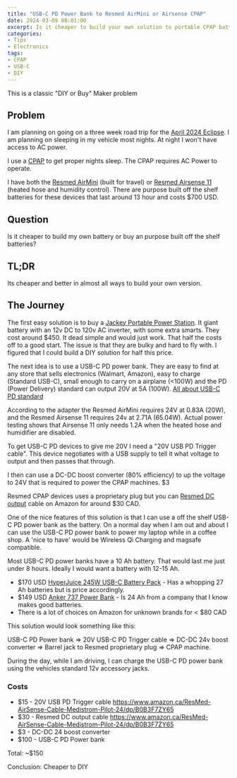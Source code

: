 ```yaml
---
title: "USB-C PD Power Bank to Resmed AirMini or Airsense CPAP"
date: 2024-03-09 00:01:00
excerpt: Is it cheaper to build your own solution to portable CPAP battery, or buy something off the shelf?
categories:
- Tips
- Electronics
tags:
- CPAP
- USB-C
- DIY
---
```


This is a classic "DIY or Buy" Maker problem

## Problem

I am planning on going on a three week road trip for the [April 2024 Eclipse](https://www.timeanddate.com/eclipse/map/2024-april-8). I am planning on sleeping in my vehicle most nights. At night I won't have access to AC power.

I use a [CPAP](https://en.wikipedia.org/wiki/Continuous_positive_airway_pressure) to get proper nights sleep. The CPAP requires AC Power to operate.

I have both the [Resmed AirMini](https://www.resmed.com/en-us/sleep-apnea/cpap-parts-support/sleep-apnea-full-products-list/cpap-machines/airmini-portable-cpap/) (built for travel) or [Resmed Airsense 11](https://www.resmed.com/en-us/sleep-apnea/cpap-parts-support/sleep-apnea-full-products-list/cpap-machines/airsense-11/) (heated hose and humidity control). There are purpose built off the shelf batteries for these devices that last around 13 hour and costs $700 USD.

## Question

Is it cheaper to build my own battery or buy an purpose built off the shelf batteries?

## TL;DR

Its cheaper and better in almost all ways to build your own version.

## The Journey

The first easy solution is to buy a [Jackey Portable Power Station](https://ca.jackery.com/). It giant battery with an 12v DC to 120v AC inverter, with some extra smarts. They cost around $450. It dead simple and would just work. That half the costs off to a good start. The issue is that they are bulky and hard to fly with. I figured that I could build a DIY solution for half this price.

The next idea is to use a USB-C PD power bank. They are easy to find at any store that sells electronics (Walmart, Amazon), easy to charge (Standard USB-C), small enough to carry on a airplane (<100W) and the PD (Power Delivery) standard can output 20V at 5A (100W). [All about USB-C PD standard](https://hackaday.com/2023/01/09/all-about-usb-c-power-delivery/)

According to the adapter the Resmed AirMini requires 24V at 0.83A (20W), and the Resmed Airsense 11 requires 24v at 2.71A (65.04W). Actual power testing shows that Airsense 11 only needs 1.2A when the heated hose and humidifier are disabled.

To get USB-C PD devices to give me 20V I need a "20V USB PD Trigger cable". This device negotiates with a USB supply to tell it what voltage to output and then passes that through.

I then can use a DC-DC boost converter (80% efficiency) to up the voltage to 24V that is required to power the CPAP machines. $3

Resmed CPAP devices uses a proprietary plug but you can [Resmed DC output](https://www.amazon.ca/ResMed-AirSense-Cable-Medistrom-Pilot-24/dp/B0B3F7ZY65) cable on Amazon for around $30 CAD.

One of the nice features of this solution is that I can use a off the shelf USB-C PD power bank as the battery. On a normal day when I am out and about I can use the USB-C PD power bank to power my laptop while in a coffee shop. A 'nice to have' would be Wireless Qi Charging and magsafe compatible.

Most USB-C PD power banks have a 10 Ah battery. That would last me just under 8 hours. Ideally I would want a battery with 12-15 Ah.

- $170 USD [HyperJuice 245W USB-C Battery Pack](https://www.hypershop.com/products/hyperjuice-245w-usb-c-battery-pack) - Has a whopping 27 Ah batteries but is price accordingly.
- $149 USD [Anker 737 Power Bank](https://www.anker.com/ca/products/b1290) - Is 24 Ah from a company that I know makes good batteries.
- There is a lot of choices on Amazon for unknown brands for < $80 CAD

This solution would look something like this:

USB-C PD Power bank => 20V USB-C PD Trigger cable => DC-DC 24v boost converter => Barrel jack to Resmed proprietary plug => CPAP machine.

During the day, while I am driving, I can charge the USB-C PD power bank using the vehicles standard 12v accessory jacks.

### Costs

- $15 - 20V USB PD Trigger cable https://www.amazon.ca/ResMed-AirSense-Cable-Medistrom-Pilot-24/dp/B0B3F7ZY65
- $30 - Resmed DC output cable https://www.amazon.ca/ResMed-AirSense-Cable-Medistrom-Pilot-24/dp/B0B3F7ZY65
- $3 - DC-DC 24 boost converter
- $100 - USB-C PD Power bank

Total: ~$150

Conclusion: Cheaper to DIY
